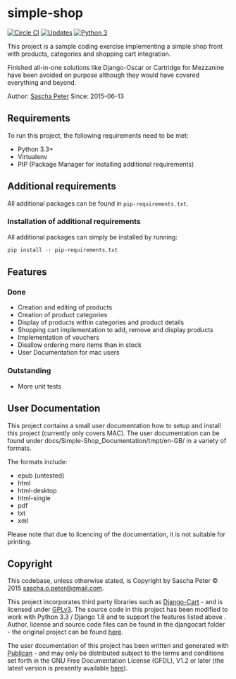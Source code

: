 # simple-shop

[![Circle CI](https://circleci.com/gh/Sascha-Peter/simple-shop.svg?style=svg)](https://circleci.com/gh/Sascha-Peter/simple-shop) [![Updates](https://pyup.io/repos/github/Sascha-Peter/simple-shop/shield.svg)](https://pyup.io/repos/github/Sascha-Peter/simple-shop/) [![Python 3](https://pyup.io/repos/github/Sascha-Peter/simple-shop/python-3-shield.svg)](https://pyup.io/repos/github/Sascha-Peter/simple-shop/)

This project is a sample coding exercise implementing a simple shop front with products,
categories and shopping cart integration.

Finished all-in-one solutions like Django-Oscar or Cartridge for Mezzanine
have been avoided on purpose although they would have covered everything and
beyond.

Author: [Sascha Peter](https://github.com/Sascha-Peter)
Since: 2015-06-13

## Requirements
To run this project, the following requirements need to be met:

* Python 3.3+
* Virtualenv
* PIP (Package Manager for installing additional requirements)

## Additional requirements
All additional packages can be found in `pip-requirements.txt`.

### Installation of additional requirements
All additional packages can simply be installed by running:

```bash
pip install -r pip-requirements.txt
```

## Features

### Done

* Creation and editing of products
* Creation of product categories
* Display of products within categories and product details
* Shopping cart implementation to add, remove and display products
* Implementation of vouchers
* Disallow ordering more items than in stock
* User Documentation for mac users

### Outstanding

* More unit tests

## User Documentation
This project contains a small user documentation how to setup and install this project (currently only covers MAC).
The user documentation can be found under docs/Simple-Shop_Documentation/tmpt/en-GB/ in a variety of formats.

The formats include:

* epub (untested)
* html
* html-desktop
* html-single
* pdf
* txt
* xml

Please note that due to licencing of the documentation, it is not suitable for printing.

## Copyright
This codebase, unless otherwise stated, is Copyright by Sascha Peter &copy; 2015 <sascha.o.peter@gmail.com>.

This project incorporates third party libraries such as [Django-Cart](https://github.com/bmentges/django-cart) - and is licensed under [GPLv3](http://www.gnu.org/licenses/gpl-3.0.en.html). The source code in this project has been modified to work with Python 3.3 / Django 1.8 and to support the features listed above . Author, license and source code files can be found in the djangocart folder - the original project can be found [here](https://github.com/bmentges/django-cart).

The user documentation of this project has been written and generated with [Publican](https://fedorahosted.org/publican/) - and may only be distributed subject to the terms and conditions set forth in the GNU Free Documentation License (GFDL), V1.2 or later (the latest version is presently available [here](http://www.gnu.org/licenses/fdl.txt)).
